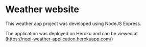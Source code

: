 # Weather website

This weather app project was developed using NodeJS Express. 

The application was deployed on Heroku and can be viewed at (https://nopi-weather-application.herokuapp.com/)
